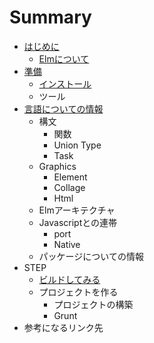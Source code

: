 # Summary

* [はじめに](README.md)
   * [Elmについて](aboutElm.md)
* [準備](elm.md)
   * [インストール](install.md)
   * ツール
* [言語についての情報](gengoSecsion.md)
   * 構文
       * 関数
       * Union Type
       * Task
   * Graphics
       * Element
       * Collage
       * Html
   * Elmアーキテクチャ
   * Javascriptとの連帯
       * port
       * Native
   * パッケージについての情報
* STEP
   * [ビルドしてみる](makeElm.md)
   * プロジェクトを作る
       * プロジェクトの構築
       * Grunt
* 参考になるリンク先

